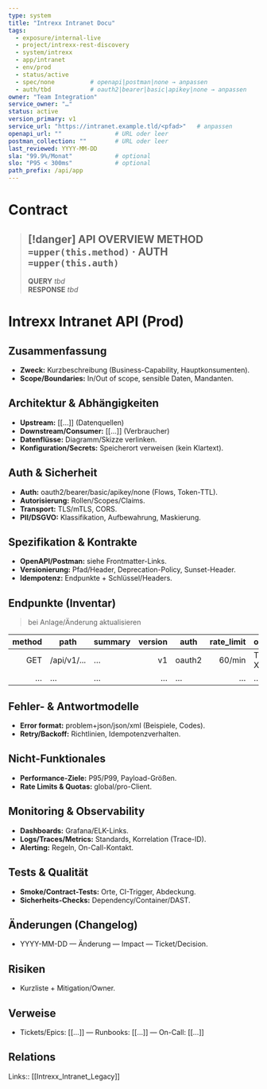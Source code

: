 ```yaml
---
type: system
title: "Intrexx Intranet Docu"
tags:
  - exposure/internal-live
  - project/intrexx-rest-discovery
  - system/intrexx
  - app/intranet
  - env/prod
  - status/active
  - spec/none          # openapi|postman|none → anpassen
  - auth/tbd           # oauth2|bearer|basic|apikey|none → anpassen
owner: "Team Integration"
service_owner: "…"
status: active
version_primary: v1
service_url: "https://intranet.example.tld/<pfad>"   # anpassen
openapi_url: ""               # URL oder leer
postman_collection: ""        # URL oder leer
last_reviewed: YYYY-MM-DD
sla: "99.9%/Monat"            # optional
slo: "P95 < 300ms"            # optional
path_prefix: /api/app
---
```




#  Contract

> [!danger] API OVERVIEW
> **METHOD** `=upper(this.method)` · **AUTH** `=upper(this.auth)`
> ---
> **QUERY** _tbd_  
> **RESPONSE** _tbd_
# Intrexx Intranet API (Prod)

## Zusammenfassung
- **Zweck:** Kurzbeschreibung (Business-Capability, Hauptkonsumenten).
- **Scope/Boundaries:** In/Out of scope, sensible Daten, Mandanten.

## Architektur & Abhängigkeiten
- **Upstream:** [[…]] (Datenquellen)
- **Downstream/Consumer:** [[…]] (Verbraucher)
- **Datenflüsse:** Diagramm/Skizze verlinken.
- **Konfiguration/Secrets:** Speicherort verweisen (kein Klartext).

## Auth & Sicherheit
- **Auth:** oauth2/bearer/basic/apikey/none (Flows, Token-TTL).
- **Autorisierung:** Rollen/Scopes/Claims.
- **Transport:** TLS/mTLS, CORS.
- **PII/DSGVO:** Klassifikation, Aufbewahrung, Maskierung.

## Spezifikation & Kontrakte
- **OpenAPI/Postman:** siehe Frontmatter-Links.
- **Versionierung:** Pfad/Header, Deprecation-Policy, Sunset-Header.
- **Idempotenz:** Endpunkte + Schlüssel/Headers.

## Endpunkte (Inventar)
> bei Anlage/Änderung aktualisieren

| method | path | summary | version | auth | rate_limit | owner | deprecated | last_tested |
|-------:|------|---------|--------:|------|-----------:|-------|-----------:|-------------|
| GET | /api/v1/... | … | v1 | oauth2 | 60/min | Team X | no | YYYY-MM-DD |
| … | … | … | … | … | … | … | … | … |

## Fehler- & Antwortmodelle
- **Error format:** problem+json/json/xml (Beispiele, Codes).
- **Retry/Backoff:** Richtlinien, Idempotenzverhalten.

## Nicht-Funktionales
- **Performance-Ziele:** P95/P99, Payload-Größen.
- **Rate Limits & Quotas:** global/pro-Client.

## Monitoring & Observability
- **Dashboards:** Grafana/ELK-Links.
- **Logs/Traces/Metrics:** Standards, Korrelation (Trace-ID).
- **Alerting:** Regeln, On-Call-Kontakt.

## Tests & Qualität
- **Smoke/Contract-Tests:** Orte, CI-Trigger, Abdeckung.
- **Sicherheits-Checks:** Dependency/Container/DAST.

## Änderungen (Changelog)
- YYYY-MM-DD — Änderung — Impact — Ticket/Decision.

## Risiken
- Kurzliste + Mitigation/Owner.

## Verweise
- Tickets/Epics: [[…]]  — Runbooks: [[…]] — On-Call: [[…]]

## Relations
Links:: [[Intrexx_Intranet_Legacy]]
